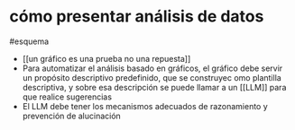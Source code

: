 # cómo presentar análisis de datos
#esquema  

- [[un gráfico es una prueba no una repuesta]]
- Para automatizar el análisis basado en gráficos, el gráfico debe servir un propósito descriptivo predefinido, que se construyec omo plantilla descriptiva, y sobre esa descripción se puede llamar a un [[LLM]] para que realice sugerencias
- El LLM debe tener los mecanismos adecuados de razonamiento y prevención de alucinación
